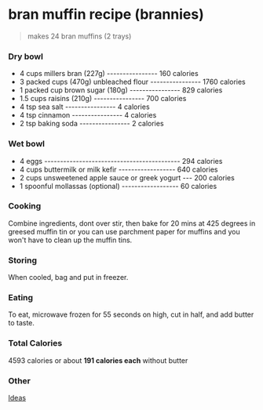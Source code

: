 # bran muffin recipe (brannies)

> makes 24 bran muffins (2 trays)

### Dry bowl

- 4 cups millers bran (227g)            ---------------- 160 calories
- 3 packed cups (470g) unbleached flour ---------------- 1760 calories
- 1 packed cup brown sugar (180g)       ---------------- 829 calories
- 1.5 cups raisins (210g)               ---------------- 700 calories
- 4 tsp sea salt                        ---------------- 4 calories
- 4 tsp cinnamon                        ---------------- 4 calories
- 2 tsp baking soda                     ---------------- 2 calories


### Wet bowl

- 4 eggs ------------------------------------------- 294 calories
- 4 cups buttermilk or milk kefir ------------------ 640 calories
- 2 cups unsweetened apple sauce or greek yogurt --- 200 calories
- 1 spoonful mollassas (optional) ------------------  60 calories

### Cooking

Combine ingredients, dont over stir, then bake for 20 mins at 425 degrees in greesed muffin tin or you can use parchment paper for muffins and you won't have to clean up the muffin tins.

### Storing

When cooled, bag and put in freezer.

### Eating

To eat, microwave frozen for 55 seconds on high, cut in half, and add butter to taste.

### Total Calories

4593 calories or about **191 calories each** without butter

### Other

[Ideas](https://www.thepancakeprincess.com/best-bran-muffin-bake-off/)
